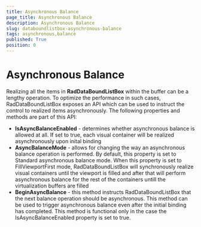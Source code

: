 ```yaml
---
title: Asynchronous Balance
page_title: Asynchronous Balance
description: Asynchronous Balance
slug: databoundlistbox-asynchronous-balance
tags: asynchronous,balance
published: True
position: 0
---
```


# Asynchronous Balance

Realizing all the items in **RadDataBoundListBox** within the buffer can be a lengthy operation. To optimize the performance in such cases, RadDataBoundListBox exposes an API which can be used to instruct the control to realized items asynchronously. The following properties and methods are part of this API:

* **IsAsyncBalanceEnabled** - determines whether asynchronous balance is allowed at all. If set to true, each visual container will be realized asynchronously upon inital binding
* **AsyncBalanceMode** - allows for changing the way an asynchronous balance operation is performed. By default, this property is set to Standard asynchronous balance mode. When this property is set to FillViewportFirst mode, RadDataBoundListBox will synchronously realize visual containers until the viewport is filled and after that will perform asynchronous balance for the rest of the containers untill the virtualization buffers are filled
* **BeginAsyncBalance** - this method instructs RadDataBoundListBox that the next balance operation should be asynchronous. This method can be used to trigger asynchronous balance even after the initial binding has completed. This method is functional only in the case the IsAsyncBalanceEnabled property is set to true.